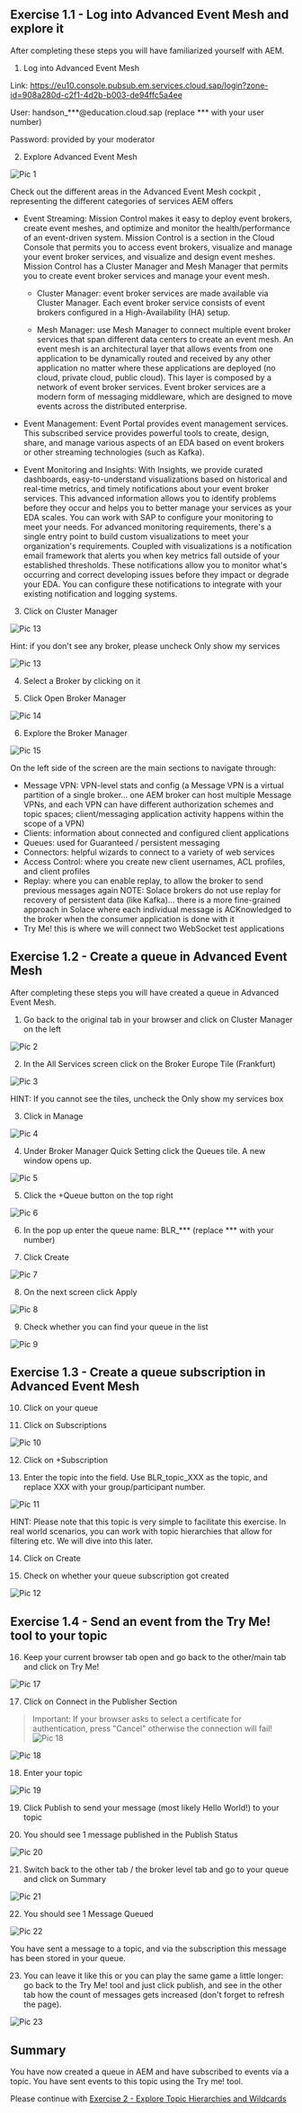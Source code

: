 ## Exercise 1.1 - Log into Advanced Event Mesh and explore it

After completing these steps you will have familiarized yourself with AEM.

1. Log into Advanced Event Mesh

Link: https://eu10.console.pubsub.em.services.cloud.sap/login?zone-id=908a280d-c2f1-4d2b-b003-de94ffc5a4ee

User: handson_***@education.cloud.sap (replace *** with your user number)

Password: provided by your moderator

2. Explore Advanced Event Mesh  

![Pic 1](../../images/ex1-1.png)

Check out the different areas in the Advanced Event Mesh cockpit , representing the different categories of services AEM offers

- Event Streaming: Mission Control makes it easy to deploy event brokers, create event meshes, and optimize and monitor the health/performance of an event-driven system. Mission Control is a section in the Cloud Console that permits you to access event brokers, visualize and manage your event broker services, and visualize and design event meshes. Mission Control has a Cluster Manager and Mesh Manager that permits you to create event broker services and manage your event mesh.

     - Cluster Manager: event broker services are made available via Cluster Manager. Each event broker service consists of event brokers configured in a High-Availability (HA) setup.

     - Mesh Manager: use Mesh Manager to connect multiple event broker services that span different data centers to create an event mesh. An event mesh is an architectural layer that allows events from one application to be dynamically routed and received by any other application no matter where these applications are deployed (no cloud, private cloud, public cloud). This layer is composed by a network of event broker services. Event broker services are a modern form of messaging middleware, which are designed to move events across the distributed enterprise.

- Event Management: Event Portal provides event management services. This subscribed service provides powerful tools to create, design, share, and manage various aspects of an EDA based on event brokers or other streaming technologies (such as Kafka).

- Event Monitoring and Insights: With Insights, we provide curated dashboards, easy-to-understand visualizations based on historical and real-time metrics, and timely notifications about your event broker services. This advanced information allows you to identify problems before they occur and helps you to better manage your services as your EDA scales. You can work with SAP to configure your monitoring to meet your needs. For advanced monitoring requirements, there's a single entry point to build custom visualizations to meet your organization's requirements. Coupled with visualizations is a notification email framework that alerts you when key metrics fall outside of your established thresholds. These notifications allow you to monitor what's occurring and correct developing issues before they impact or degrade your EDA. You can configure these notifications to integrate with your existing notification and logging systems.

3. Click on Cluster Manager

![Pic 13](../../images/ex1-13.png)  

Hint: if you don't see any broker, please uncheck Only show my services

![Pic 13](../../images/ex1-16.png)  

4. Select a Broker by clicking on it

5. Click Open Broker Manager

![Pic 14](../../images/ex1-14.png)  

6. Explore the Broker Manager

![Pic 15](../../images/ex1-15.png)  

On the left side of the screen are the main sections to navigate through:

- Message VPN: VPN-level stats and config (a Message VPN is a virtual partition of a single broker... one AEM broker can host multiple Message VPNs, and each VPN can have different authorization schemes and topic spaces; client/messaging application activity happens within the scope of a VPN)
- Clients: information about connected and configured client applications
- Queues: used for Guaranteed / persistent messaging
- Connectors: helpful wizards to connect to a variety of web services
- Access Control: where you create new client usernames, ACL profiles, and client profiles
- Replay: where you can enable replay, to allow the broker to send previous messages again NOTE: Solace brokers do not use replay for recovery of persistent data (like Kafka)... there is a more fine-grained approach in Solace where each individual message is ACKnowledged to the broker when the consumer application is done with it
- Try Me! this is where we will connect two WebSocket test applications

## Exercise 1.2 - Create a queue in Advanced Event Mesh

After completing these steps you will have created a queue in Advanced Event Mesh.

1. Go back to the original tab in your browser and click on Cluster Manager on the left

![Pic 2](../../images/ex1-2.png)  

2. In the All Services screen click on the Broker Europe Tile (Frankfurt)

![Pic 3](../../images/ex1-3.png)    

HINT: If you cannot see the tiles, uncheck the Only show my services box

3. Click in Manage

![Pic 4](../../images/ex1-4.png)     

4. Under Broker Manager Quick Setting click the Queues tile. A new window opens up.

![Pic 5](../../images/ex1-5.png)      

5. Click the +Queue button on the top right

![Pic 6](../../images/ex1-6.png)        

6. In the pop up enter the queue name: BLR_*** (replace *** with your number)

7. Click Create

![Pic 7](../../images/ex1-7.png)      

8. On the next screen click Apply

![Pic 8](../../images/ex1-8.png)      

9. Check whether you can find your queue in the list  

![Pic 9](../../images/ex1-9.png)   

## Exercise 1.3 - Create a queue subscription in Advanced Event Mesh

10. Click on your queue

11. Click on Subscriptions

![Pic 10](../../images/ex1-10.png)  

12. Click on +Subscription

13. Enter the topic into the field. Use BLR_topic_XXX as the topic, and replace XXX with your group/participant number.

![Pic 11](../../images/ex1-11.png)  

HINT: Please note that this topic is very simple to facilitate this exercise. In real world scenarios, you can work with topic hierarchies that allow for filtering etc. We will dive into this later.

14. Click on Create

15. Check on whether your queue subscription got created

![Pic 12](../../images/ex1-12.png)  

## Exercise 1.4 - Send an event from the Try Me! tool to your topic

16. Keep your current browser tab open and go back to the other/main tab and click on Try Me!

![Pic 17](../../images/ex1-17.png)  

17. Click on Connect in the Publisher Section
>Important: If your browser asks to select a certificate for authentication, press "Cancel" otherwise the connection will fail!
![Pic 18](../../images/ex1-17-2.png)  

![Pic 18](../../images/ex1-18.png)  

18. Enter your topic

![Pic 19](../../images/ex1-19.png)  

19. Click Publish to send your message (most likely Hello World!) to your topic

20. You should see 1 message published in the Publish Status

![Pic 20](../../images/ex1-20.png)  

21. Switch back to the other tab / the broker level tab and go to your queue and click on Summary

![Pic 21](../../images/ex1-21.png)  

22. You should see 1 Message Queued

![Pic 22](../../images/ex1-22.png)  

You have sent a message to a topic, and via the subscription this message has been stored in your queue.

23. You can leave it like this or you can play the same game a little longer: go back to the Try Me! tool and just click publish, and see in the other tab how the count of messages gets increased (don't forget to refresh the page).

![Pic 23](../../images/ex1-23.png)  

## Summary

You have now created a queue in AEM and have subscribed to events via a topic. You have sent events to this topic using the Try me! tool.

Please continue with [Exercise 2 - Explore Topic Hierarchies and Wildcards](../ex2/README.md)
